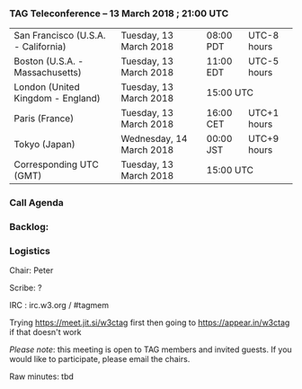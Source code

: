 ### TAG Teleconference – 13 March 2018 ; 21:00 UTC

<table>
<tr><td> San Francisco (U.S.A. - California) <td> Tuesday, 13 March 2018 <td> 08:00 PDT <td> UTC-8 hours
<tr><td> Boston (U.S.A. - Massachusetts) <td> Tuesday, 13 March 2018 <td> 11:00 EDT <td> UTC-5 hours
<tr><td> London (United Kingdom - England) <td> Tuesday, 13 March 2018 <td colspan=2> 15:00 UTC
<tr><td> Paris (France) <td> Tuesday, 13 March 2018 <td> 16:00 CET <td> UTC+1 hours
<tr><td> Tokyo (Japan) <td> Wednesday, 14 March 2018 <td> 00:00 JST <td> UTC+9 hours
<tr><td> Corresponding UTC (GMT) <td> Tuesday, 13 March 2018 <td colspan=2> 15:00 UTC
</table>


### Call Agenda



### Backlog:



### Logistics

Chair: Peter

Scribe: ?

IRC : irc.w3.org / #tagmem

Trying https://meet.jit.si/w3ctag first then going to  https://appear.in/w3ctag if that doesn't work

*Please note*: this meeting is open to TAG members and invited guests. If you would like to participate, please email the chairs.

Raw minutes: tbd
